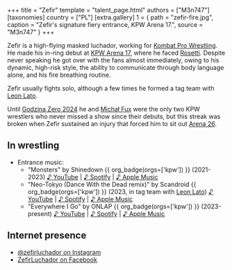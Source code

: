 +++
title = "Zefir"
template = "talent_page.html"
authors = ["M3n747"]
[taxonomies]
country = ["PL"]
[extra.gallery]
1 = { path = "zefir-fire.jpg", caption = "Zefir's signature fiery entrance, KPW Arena 17.", source = "M3n747" }
+++

Zefir is a high-flying masked luchador, working for [Kombat Pro Wrestling](@/o/kpw.md).
He made his in-ring debut at [KPW Arena 17](@/e/kpw/2021-08-21-kpw-arena-17-odrodzenie.md), where he faced [Rosetti](@/w/rosetti.md).
Despite never speaking he got over with the fans almost immediately, owing to his dynamic, high-risk style, the ability to communicate through body language alone, and his fire breathing routine.

Zefir usually fights solo, although a few times he formed a tag team with [Leon Lato](@/w/leon-lato.md).

Until [Godzina Zero 2024](@/e/kpw/2024-09-07-kpw-godzina-zero-2024.md) he and [Michał Fux](@/w/michal-fux.md) were the only two KPW wrestlers who never missed a show since their debuts, but this streak was broken when Zefir sustained an injury that forced him to sit out [Arena 26](@/e/kpw/2024-11-15-kpw-arena-26.md).

## In wrestling

* Entrance music:
  - "Monsters" by Shinedown {{ org_badge(orgs=['kpw']) }} (2021-2023)
 [♪ YouTube](https://www.youtube.com/watch?v=EzsCb7ZwlQ0) | 
 [♪ Spotify](https://open.spotify.com/track/1qAuIPMALdFtGv2Ymjy5l0) | 
 [♪ Apple Music](https://music.apple.com/pl/album/monsters/1352572887?i=1352572895)
  - "Neo-Tokyo (Dance With the Dead remix)" by Scandroid {{ org_badge(orgs=['kpw']) }} (2023, in tag team with [Leon Lato](@/w/leon-lato.md))
 [♪ YouTube](https://www.youtube.com/watch?v=a1jMUiSR4Gg) | 
 [♪ Spotify](https://open.spotify.com/track/44K1GCbNLf1NHlCaLaYONk) | 
 [♪ Apple Music](https://music.apple.com/pl/album/neo-tokyo-dance-with-the-dead-remix/1523997493?i=1523997494)
  - "Everywhere I Go" by ONLAP {{ org_badge(orgs=['kpw']) }} (2023-present)
 [♪ YouTube](https://www.youtube.com/watch?v=4R8EDBkjcZQ) | 
 [♪ Spotify](https://open.spotify.com/track/3yjOB5krqe1CDyUksMCsUR) | 
 [♪ Apple Music](https://music.apple.com/us/album/everywhere-i-go/1690724986?i=1690725170)

## Internet presence

* [@zefirluchador on Instagram](https://www.instagram.com/zefirluchador/)
* [ZefirLuchador on Facebook](https://www.facebook.com/zefirluchador/)

